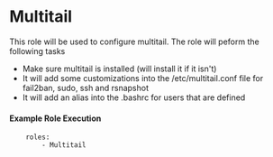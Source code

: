 # Multitail

This role will be used to configure multitail.  The role will peform the following tasks

* Make sure multitail is installed (will install it if it isn't)
* It will add some customizations into the /etc/multitail.conf file for fail2ban, sudo, ssh and rsnapshot
* It will add an alias into the .bashrc for users that are defined 

#### Example Role Execution

```
	roles:
		- Multitail
```